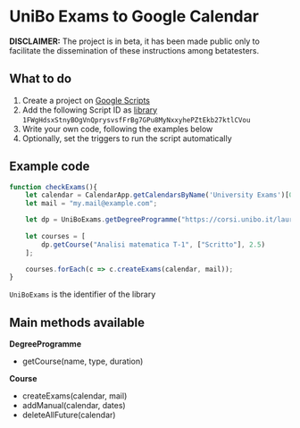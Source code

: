 # UniBo Exams to Google Calendar

**DISCLAIMER:** The project is in beta, it has been made public only to facilitate the dissemination of these instructions among betatesters.

## What to do
1. Create a project on [Google Scripts](https://developers.google.com/apps-script/guides/projects#create_a_project_from)
2. Add the following Script ID as [library](https://developers.google.com/apps-script/guides/libraries#add_a_library_to_your_script_project) ```1FWgHdsxStnyBOgVnQprysvsfFrBg7GPu8MyNxxyhePZtEkb27ktlCVou```
3. Write your own code, following the examples below
4. Optionally, set the triggers to run the script automatically

## Example code

```js
function checkExams(){
	let calendar = CalendarApp.getCalendarsByName('University Exams')[0];
	let mail = "my.mail@example.com";

	let dp = UniBoExams.getDegreeProgramme("https://corsi.unibo.it/laurea/IngegneriaInformatica/appelli");
  
	let courses = [
		dp.getCourse("Analisi matematica T-1", ["Scritto"], 2.5)
	];

	courses.forEach(c => c.createExams(calendar, mail));
}
```
```UniBoExams``` is the identifier of the library 

## Main methods available
**DegreeProgramme**
- getCourse(name, type, duration)

**Course**
- createExams(calendar, mail)
- addManual(calendar, dates)
- deleteAllFuture(calendar)